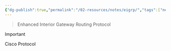 ```yaml
---
{"dg-publish":true,"permalink":"/02-resources/notes/eigrp/","tags":["netzwerk/protokoll"],"noteIcon":"","updated":"2025-09-05T10:12:29.173+02:00"}
---
```


> Enhanced Interior Gateway Routing Protocol

>[!important] 
>Cisco Protocol

